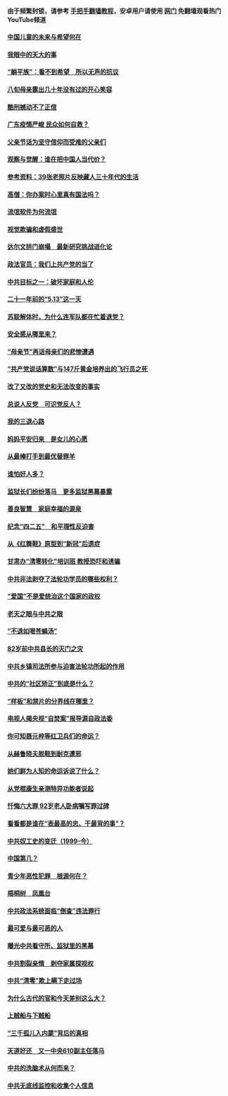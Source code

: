 #### 由于频繁封锁，请参考 [手把手翻墙教程](https://github.com/gfw-breaker/guides/wiki/)，安卓用户请使用 [网门](https://github.com/gfw-breaker/nogfw/blob/master/dl.md?t=07061000) 免翻墙观看热门YouTube频道 

#### [中国儿童的未来与希望何在](../pages/19/427680.md?t=07061000) 

#### [我眼中的天大的事](../pages/19/427619.md?t=07061000) 

#### [“躺平族”：看不到希望　所以无声的抗议](../pages/19/427464.md?t=07061000) 

#### [八旬母亲露出几十年没有过的开心笑容](../pages/19/427429.md?t=07061000) 

#### [酷刑撼动不了正信](../pages/19/427414.md?t=07061000) 

#### [广东疫情严峻 民众如何自救？](../pages/19/427311.md?t=07061000) 

#### [父亲节话为坚守信仰而受难的父亲们](../pages/19/427033.md?t=07061000) 

#### [观察与觉醒：谁在把中国人当代价？](../pages/19/426987.md?t=07061000) 

#### [参考资料：39张老照片反映藏人三十年代的生活](../pages/19/426471.md?t=07061000) 

#### [高僧：你办案时心里真有国法吗？](../pages/19/426530.md?t=07061000) 

#### [流氓软件为何流氓](../pages/19/426531.md?t=07061000) 

#### [视觉欺骗和虚假盛世](../pages/19/426443.md?t=07061000) 

#### [达尔文拱门崩塌　最新研究挑战进化论](../pages/19/426009.md?t=07061000) 

#### [政法官员：我们上共产党的当了](../pages/19/425351.md?t=07061000) 

#### [中共目标之一：破坏家庭和人伦](../pages/19/424454.md?t=07061000) 

#### [二十一年前的“5.13”这一天](../pages/19/424814.md?t=07061000) 

#### [苏联解体时，为什么连军队都在忙着退党？](../pages/19/424335.md?t=07061000) 

#### [安全感从哪里来？](../pages/19/424336.md?t=07061000) 

#### [“母亲节”再话母亲们的悲惨遭遇](../pages/19/424234.md?t=07061000) 

#### [“共产党说话算数”与147斤黄金培养出的飞行员之死](../pages/19/424115.md?t=07061000) 

#### [改了又改的党史和无法改变的事实](../pages/19/424037.md?t=07061000) 

#### [总说人反党　可识党反人？](../pages/19/423820.md?t=07061000) 

#### [我的三退心路](../pages/19/423876.md?t=07061000) 

#### [妈妈平安归来　是女儿的心愿](../pages/19/423947.md?t=07061000) 

#### [从最棒打手到最优替罪羊](../pages/19/423819.md?t=07061000) 

#### [谁怕好人多？](../pages/19/423774.md?t=07061000) 

#### [监狱长们纷纷落马　更多监狱黑幕暴露](../pages/19/423787.md?t=07061000) 

#### [善良智慧　家庭幸福的源泉](../pages/19/423632.md?t=07061000) 

#### [纪念“四二五”　和平理性反迫害](../pages/19/423660.md?t=07061000) 

#### [从《红舞鞋》原型到“新冠”后遗症](../pages/19/423509.md?t=07061000) 

#### [甘肃办“清零转化”培训班 教授恐吓和诱骗](../pages/19/423498.md?t=07061000) 

#### [中共非法剥夺了法轮功学员的哪些权利？](../pages/19/423392.md?t=07061000) 

#### [“爱国”不是爱统治这个国家的政权](../pages/19/423029.md?t=07061000) 

#### [老天之眼与中共之眼](../pages/19/423378.md?t=07061000) 

#### [“不退如喝苍蝇汤”](../pages/19/423287.md?t=07061000) 

#### [82岁前中共县长的灭门之灾](../pages/19/423055.md?t=07061000) 

#### [中共乡镇司法所参与迫害法轮功所起的作用](../pages/19/423064.md?t=07061000) 

#### [中共的“社区矫正”到底是什么？](../pages/19/422870.md?t=07061000) 

#### [“样板”和禁片的分界线在哪里？](../pages/19/422704.md?t=07061000) 

#### [电视人揭央视“自焚案”报导源自政法委](../pages/19/422770.md?t=07061000) 

#### [你可知聂元梓等红卫兵们的命运？](../pages/19/422848.md?t=07061000) 

#### [从赫鲁晓夫脱鞋到耐克遭邪](../pages/19/422826.md?t=07061000) 

#### [她们鲜为人知的命运诉说了什么？](../pages/19/422754.md?t=07061000) 

#### [从党棍康生亲测特异功能者说起](../pages/19/422657.md?t=07061000) 

#### [忏悔六大罪 92岁老人卧病嘱写罪过碑](../pages/19/422750.md?t=07061000) 

#### [看看都是谁在“表最高的忠、干最背的事”？](../pages/19/422703.md?t=07061000) 

#### [中共奴工史的变迁（1999-今）](../pages/19/422656.md?t=07061000) 

#### [中国第几？](../pages/19/422496.md?t=07061000) 

#### [青少年恶性犯罪　根源何在？](../pages/19/422449.md?t=07061000) 

#### [梧桐树　凤凰台](../pages/19/422442.md?t=07061000) 

#### [中共政法系统面临“倒查”违法罪行](../pages/19/422497.md?t=07061000) 

#### [最可爱与最可恶的人](../pages/19/422448.md?t=07061000) 

#### [曝光中共看守所、监狱里的黑幕](../pages/19/422390.md?t=07061000) 

#### [中共割裂亲情　剥夺家属探视权](../pages/19/422364.md?t=07061000) 

#### [中共“清零”欺上瞒下走过场](../pages/19/422306.md?t=07061000) 

#### [为什么古代的官和今天差别这么大？](../pages/19/422228.md?t=07061000) 

#### [上贼船与下贼船](../pages/19/422276.md?t=07061000) 

#### [“三千孤儿入内蒙”背后的真相](../pages/19/422229.md?t=07061000) 

#### [天道好还　又一中央610副主任落马](../pages/19/422155.md?t=07061000) 

#### [中共的洗脑术从何而来？](../pages/19/422154.md?t=07061000) 

#### [中共无底线监控和收集个人信息](../pages/19/422039.md?t=07061000) 

